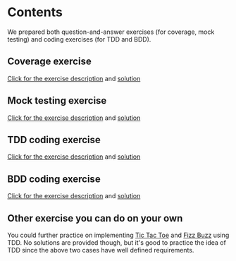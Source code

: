# Contents
We prepared both question-and-answer exercises (for coverage, mock testing) and coding exercises (for TDD and BDD).

## Coverage exercise

[Click for the exercise description](Testing-I/Q-coverage.md) and [solution](Testing-I/solutions/A-Coverage.md)

## Mock testing exercise

[Click for the exercise description](Testing-I/Q-mock.md) and [solution](Testing-I/solutions/A-mock.md)

## TDD coding exercise

[Click for the exercise description](Testing-I/TDD) and [solution](Testing-I/solutions/TDD)


## BDD coding exercise

[Click for the exercise description](Testing-I/BDD) and [solution](Testing-I/solutions/BDD)

## Other exercise you can do on your own

You could further practice on implementing [Tic Tac Toe](https://kata-log.rocks/tic-tac-toe-kata) and [Fizz Buzz](https://kata-log.rocks/fizz-buzz-kata) using TDD. 
No solutions are provided though, but it's good to practice the idea of TDD since the above two cases have well defined requirements. 

